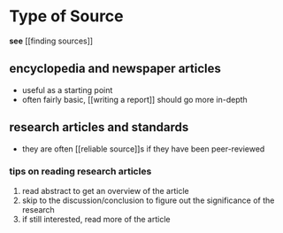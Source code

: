 # Type of Source

**see** [[finding sources]]

## encyclopedia and newspaper articles

- useful as a starting point
- often fairly basic, [[writing a report]] should go more in-depth

## research articles and standards

- they are often [[reliable source]]s if they have been peer-reviewed

### tips on reading research articles

1. read abstract to get an overview of the article
2. skip to the discussion/conclusion to figure out the significance of the research
3. if still interested, read more of the article
